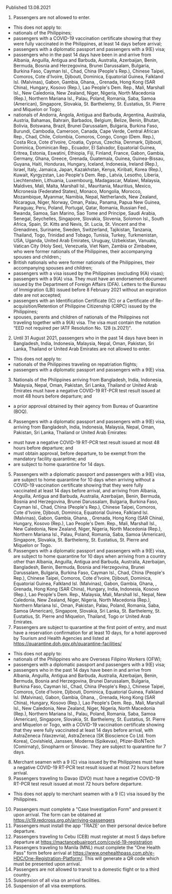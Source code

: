 Published 13.08.2021
1. Passengers are not allowed to enter.
- This does not apply to:
- nationals of the Philippines;
- passengers with a COVID-19 vaccination certificate showing that they were fully vaccinated in the Philippines, at least 14 days before arrival;
- passengers with a diplomatic passport and passengers with a 9(E) visa;
- passengers who in the past 14 days have been in and arrive from Albania, Anguilla, Antigua and Barbuda, Australia, Azerbaijan, Benin, Bermuda, Bosnia and Herzegovina, Brunei Darussalam, Bulgaria, Burkina Faso, Cayman Isl., Chad, China (People's Rep.), Chinese Taipei, Comoros, Cote d'Ivoire, Djibouti, Dominica, Equatorial Guinea, Falkland Isl. (Malvinas), Gabon, Gambia, Ghana, , Grenada, Hong Kong (SAR China), Hungary, Kosovo (Rep.), Lao People's Dem. Rep., Mali, Marshall Isl., New Caledonia, New Zealand, Niger, Nigeria, North Macedonia (Rep.), Northern Mariana Isl., Palau, Poland, Romania, Saba, Samoa (American), Singapore, Slovakia, St. Barthelemy, St. Eustatius, St. Pierre and Miquelon or Togo;
- nationals of Andorra, Angola, Antigua and Barbuda, Argentina, Australia, Austria, Bahamas, Bahrain, Barbados, Belgium, Belize, Benin, Bhutan, Bolivia, Botswana, Brazil, Brunei Darussalam, Bulgaria, Burkina Faso, Burundi, Cambodia, Cameroon, Canada, Cape Verde, Central African Rep., Chad, Chile, Colombia, Comoros, Congo, Congo (Dem. Rep.), Costa Rica, Cote d'Ivoire, Croatia, Cyprus, Czechia, Denmark, Djibouti, Dominica, Dominican Rep., Ecuador, El Salvador, Equatorial Guinea, Eritrea, Estonia, Eswatini, Ethiopia, Fiji, Finland, France, Gabon, Gambia, Germany, Ghana, Greece, Grenada, Guatemala, Guinea, Guinea-Bissau, Guyana, Haiti, Honduras, Hungary, Iceland, Indonesia, Ireland (Rep.), Israel, Italy, Jamaica, Japan, Kazakhstan, Kenya, Kiribati, Korea (Rep.), Kuwait, Kyrgyzstan, Lao People's Dem. Rep., Latvia, Lesotho, Liberia, Liechtenstein, Lithuania, Luxembourg, Madagascar, Malawi, Malaysia, Maldives, Mali, Malta, Marshall Isl., Mauritania, Mauritius, Mexico, Micronesia (Federated States), Monaco, Mongolia, Morocco, Mozambique, Myanmar, Namibia, Nepal, Netherlands, New Zealand, Nicaragua, Niger, Norway, Oman, Palau, Panama, Papua New Guinea, Paraguay, Peru, Poland, Portugal, Qatar, Romania, Russian Fed., Rwanda, Samoa, San Marino, Sao Tome and Principe, Saudi Arabia, Senegal, Seychelles, Singapore, Slovakia, Slovenia, Solomon Isl., South Africa, Spain, St. Kitts and Nevis, St. Lucia, St. Vincent and the Grenadines, Suriname, Sweden, Switzerland, Tajikistan, Tanzania, Thailand, Togo, Trinidad and Tobago, Tunisia, Turkey, Turkmenistan, USA, Uganda, United Arab Emirates, Uruguay, Uzbekistan, Vanuatu, Vatican City (Holy See), Venezuela, Viet Nam, Zambia or Zimbabwe, who were former nationals of the Philippines, their accompanying spouses and children.;
- British nationals who were former nationals of the Philippines, their accompanying spouses and children;
- passengers with a visa issued by the Philippines (excluding 9(A) visas);
- passengers with a 9(A) visa. They must have an endorsement document issued by the Department of Foreign Affairs (DFA). Letters to the Bureau of Immigration (LBI) issued before 8 February 2021 without an expiration date are not accepted;
- passengers with an Identification Certificate (IC) or a Certificate of Re-acquisition/Retention of Philippine Citizenship (CRPC) issued by the Philippines;
- spouses, parents and children of nationals of the Philippines not traveling together with a 9(A) visa. The visa must contain the notation “EED not required per IATF Resolution No. 128 (s.2021)".
2. Until 31 August 2021, passengers who in the past 14 days have been in Bangladesh, India, Indonesia, Malaysia, Nepal, Oman, Pakistan, Sri Lanka, Thailand or United Arab Emirates are not allowed to enter.
- This does not apply to:
- nationals of the Philippines traveling on repatriation flights;
- passengers with a diplomatic passport and passengers with a 9(E) visa.
3. Nationals of the Philippines arriving from Bangladesh, India, Indonesia, Malaysia, Nepal, Oman, Pakistan, Sri Lanka, Thailand or United Arab Emirates must have a negative COVID-19 RT-PCR test result issued at most 48 hours before departure; and
- a prior approval obtained by their agency from Bureau of Quarantine (BOQ).
4. Passengers with a diplomatic passport and passengers with a 9(E) visa, arriving from Bangladesh, India, Indonesia, Malaysia, Nepal, Oman, Pakistan, Sri Lanka, Thailand or United Arab Emirates:
- must have a negative COVID-19 RT-PCR test result issued at most 48 hours before departure; and 
- must obtain approval, before departure, to be exempt from the mandatory facility quarantine; and
- are subject to home quarantine for 14 days.
5. Passengers with a diplomatic passport and passengers with a 9(E) visa, are subject to home quarantine for 10 days when arriving without a COVID-19 vaccination certificate showing that they were fully vaccinated at least 14 days before arrival, and arriving from Albania, Anguilla, Antigua and Barbuda, Australia, Azerbaijan, Benin, Bermuda, Bosnia and Herzegovina, Brunei Darussalam, Bulgaria, Burkina Faso, Cayman Isl., Chad, China (People's Rep.), Chinese Taipei, Comoros, Cote d'Ivoire, Djibouti, Dominica, Equatorial Guinea, Falkland Isl. (Malvinas), Gabon, Gambia, Ghana, , Grenada, Hong Kong (SAR China), Hungary, Kosovo (Rep.), Lao People's Dem. Rep., Mali, Marshall Isl., New Caledonia, New Zealand, Niger, Nigeria, North Macedonia (Rep.), Northern Mariana Isl., Palau, Poland, Romania, Saba, Samoa (American), Singapore, Slovakia, St. Barthelemy, St. Eustatius, St. Pierre and Miquelon or Togo. 
6. Passengers with a diplomatic passport and passengers with a 9(E) visa, are subject to home quarantine for 10 days when arriving from a country other than Albania, Anguilla, Antigua and Barbuda, Australia, Azerbaijan, Bangladesh, Benin, Bermuda, Bosnia and Herzegovina, Brunei Darussalam, Bulgaria, Burkina Faso, Cayman Isl., Chad, China (People's Rep.), Chinese Taipei, Comoros, Cote d'Ivoire, Djibouti, Dominica, Equatorial Guinea, Falkland Isl. (Malvinas), Gabon, Gambia, Ghana, , Grenada, Hong Kong (SAR China), Hungary, India, Indonesia, Kosovo (Rep.), Lao People's Dem. Rep., Malaysia, Mali, Marshall Isl., Nepal, New Caledonia, New Zealand, Niger, Nigeria, North Macedonia (Rep.), Northern Mariana Isl., Oman, Pakistan, Palau, Poland, Romania, Saba, Samoa (American), Singapore, Slovakia, Sri Lanka, St. Barthelemy, St. Eustatius, St. Pierre and Miquelon, Thailand, Togo or United Arab Emirates.
7. Passengers are subject to quarantine at the first point of entry, and must have a reservation confirmation for at least 10 days, for a hotel approved by Tourism and Health Agencies and listed at <a href="https://quarantine.doh.gov.ph/quarantine-facilities/">https://quarantine.doh.gov.ph/quarantine-facilities/</a> 
- This does not apply to:
- nationals of the Philippines who are Overseas Filipino Workers (OFW);
- passengers with a diplomatic passport and passengers with a 9(E) visa;
- passengers who in the past 14 days have been in and arrive from Albania, Anguilla, Antigua and Barbuda, Australia, Azerbaijan, Benin, Bermuda, Bosnia and Herzegovina, Brunei Darussalam, Bulgaria, Burkina Faso, Cayman Isl., Chad, China (People's Rep.), Chinese Taipei, Comoros, Cote d'Ivoire, Djibouti, Dominica, Equatorial Guinea, Falkland Isl. (Malvinas), Gabon, Gambia, Ghana, , Grenada, Hong Kong (SAR China), Hungary, Kosovo (Rep.), Lao People's Dem. Rep., Mali, Marshall Isl., New Caledonia, New Zealand, Niger, Nigeria, North Macedonia (Rep.), Northern Mariana Isl., Palau, Poland, Romania, Saba, Samoa (American), Singapore, Slovakia, St. Barthelemy, St. Eustatius, St. Pierre and Miquelon or Togo, with a COVID-19 vaccination certificate showing that they were fully vaccinated at least 14 days before arrival, with AstraZeneca (Vaxzevria), AstraZeneca (SK Bioscience Co Ltd. from Korea), Covishield, Janssen, Moderna (Spikevax), Pfizer-BioNTech (Comirnaty), Sinopharm or Sinovac. They are subject to quarantine for 7 days. 
8. Merchant seamen with a 9 (C) visa issued by the Philippines must have a negative COVID-19 RT-PCR test result issued at most 72 hours before arrival.
9. Passengers traveling to Davao (DVO) must have a negative COVID-19 RT-PCR test result issued at most 72 hours before departure.
- This does not apply to merchant seamen with a 9 (C) visa issued by the Philippines.
10. Passengers must complete a "Case Investigation Form" and present it upon arrival. The form can be obtained at <a href="https://c19.redcross.org.ph/arriving-passengers">https://c19.redcross.org.ph/arriving-passengers</a> 
11. Passengers must install the app 'TRAZE' on their personal device before departure.
12. Passengers traveling to Cebu (CEB) must register at most 5 days before departure at <a href="https://mactancebuairport.com/covid-19-registration">https://mactancebuairport.com/covid-19-registration</a> 
13. Passengers traveling to Manila (MNL) must complete the "One Health Pass" form before arrival at <a href="https://www.onehealthpass.com.ph/e-HDC/One-Registration-Platform/">https://www.onehealthpass.com.ph/e-HDC/One-Registration-Platform/</a>. This will generate a QR code which must be presented upon arrival.
14. Passengers are not allowed to transit to a domestic flight or to a third country.
15. Suspension of all visa on arrival facilities.
16. Suspension of all visa exemptions.

